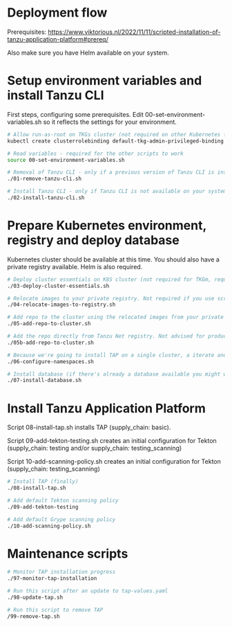 # Deployment flow

Prerequisites: https://www.viktorious.nl/2022/11/11/scripted-installation-of-tanzu-application-platform#prereq/

Also make sure you have Helm available on your system.

# Setup environment variables and install Tanzu CLI
First steps, configuring some prerequisites. Edit 00-set-environment-variables.sh so it reflects the settings for your environment.
```bash
# Allow run-as-root on TKGs cluster (not required on other Kubernetes flavours)
kubectl create clusterrolebinding default-tkg-admin-privileged-binding --clusterrole=psp:vmware-system-privileged --group=system:authenticated

# Read variables - required for the other scripts to work
source 00-set-environment-variables.sh

# Removal of Tanzu CLI - only if a previous version of Tanzu CLI is installed on your system.
./01-remove-tanzu-cli.sh

# Install Tanzu CLI - only if Tanzu CLI is not available on your system.
./02-install-tanzu-cli.sh
```

# Prepare Kubernetes environment, registry and deploy database
Kubernetes cluster should be available at this time. You should also have a private registry available. Helm is also required.
```bash
# Deploy cluster essentials on K8S cluster (not required for TKGm, required for TKGs and other K8S distributions)
./03-deploy-cluster-essentials.sh

# Relocate images to your private registry. Not required if you use script 05b-add-repo-to-cluster.
./04-relocate-images-to-registry.sh

# Add repo to the cluster using the relocated images from your private registry. Not required if you use script 05b-add-repo-to-cluster.
./05-add-repo-to-cluster.sh

# Add the repo directly from Tanzu Net registry. Not advised for production, because Tanzu Net registry doesn't have an SLA. Skip scripts 04 & 05.
./05b-add-repo-to-cluster.sh

# Because we're going to install TAP on a single cluster, a iterate and production cluster is created.
./06-configure-namespaces.sh

# Install database (if there's already a database available you might want to skip this) + TAP using Helm.
./07-install-database.sh
```

# Install Tanzu Application Platform
Script 08-install-tap.sh installs TAP (supply_chain: basic).

Script 09-add-tekton-testing.sh creates an initial configuration for Tekton (supply_chain: testing and/or supply_chain: testing_scanning)

Script 10-add-scanning-policy.sh creates an initial configuration for Tekton (supply_chain: testing_scanning)

```bash
# Install TAP (finally)
./08-install-tap.sh

# Add default Tekton scanning policy
./09-add-tekton-testing

# Add default Grype scanning policy
./10-add-scanning-policy.sh
```

# Maintenance scripts
```bash
# Monitor TAP installation progress
./97-monitor-tap-installation

# Run this script after an update to tap-values.yaml
./98-update-tap.sh

# Run this script to remove TAP
/99-remove-tap.sh
```